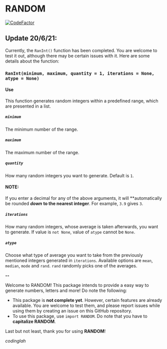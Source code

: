 # RANDOM

[![CodeFactor](https://www.codefactor.io/repository/github/codinglah/random/badge/main)](https://www.codefactor.io/repository/github/codinglah/random/overview/main)

## Update 20/6/21:

Currently, the `RanInt()` function has been completed. You are welcome to test it out, although there may be certain issues with it. Here are some details about the function:

### `RanInt(minimum, maximum, quantity = 1, iterations = None, atype = None)` 

#### Use

This function generates random integers within a predefined range, which are presented in a list.

##### `minimum`

The minimum number of the range.

##### `maximum`

The maximum number of the range.

##### `quantity`

How many random integers you want to generate. Default is `1`.

#### NOTE:

If you enter a decimal for any of the above arguments, it will **automatically be rounded ***down*** **to the nearest integer**. For example, `3.9` gives `3`.

##### `iterations`

How many random integers, whose average is taken afterwards, you want to generate. If value is `not None`, value of `atype` cannot be `None`.

##### `atype`

Choose what type of average you want to take from the previously mentioned integers generated in `iterations`. Available options are `mean`, `median`, `mode` and `rand`. `rand` randomly picks one of the averages. 

**--**

Welcome to RANDOM! This package intends to provide a easy way to generate numbers, letters and more! Do note the following:

* This package is **not complete yet**. However, certain features are already available. You are welcome to test them, and please report issues while using them by creating an issue on this GitHub repository.
* To use this package, use `import RANDOM`. Do note that you have to **capitalize RANDOM**.

Last but not least, thank you for using **RANDOM**!

_codinglah_
